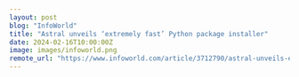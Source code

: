 ```yaml
---
layout: post
blog: "InfoWorld"
title: "Astral unveils ‘extremely fast’ Python package installer"
date: 2024-02-16T10:00:00Z
image: images/infoworld.png
remote_url: "https://www.infoworld.com/article/3712790/astral-unveils-extremely-fast-python-package-installer.html#tk.rss_applicationdevelopment"
---
```


